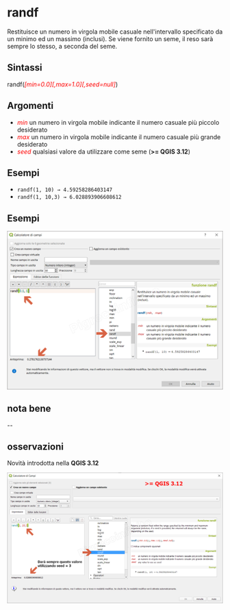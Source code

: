 # randf

Restituisce un numero in virgola mobile casuale nell'intervallo specificato da un minimo ed un massimo (inclusi). Se viene fornito un seme, il reso sarà sempre lo stesso, a seconda del seme.

## Sintassi

randf(_<span style="color:red;">[min=0.0]</span><span style="color:red;">[,max=1.0]</span><span style="color:red;">[,seed=null]</span>_)

## Argomenti

* _<span style="color:red;">min</span>_ un numero in virgola mobile indicante il numero casuale più piccolo desiderato
* _<span style="color:red;">max</span>_ un numero in virgola mobile indicante il numero casuale più grande desiderato
* _<span style="color:red;">seed</span>_ qualsiasi valore da utilizzare come seme (**>= QGIS 3.12**)

## Esempi

* `randf(1, 10) → 4.59258286403147`
* `randf(1, 10,3) → 6.028893906608612`

## Esempi

![](../../img/matematica/randf/randf1.png)

## nota bene

--

## osservazioni

Novità introdotta nella **QGIS 3.12**

![](../../img/matematica/randf/randf2.png)
